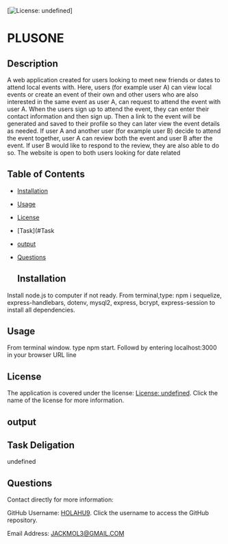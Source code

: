 [![License: undefined]()]


  # PLUSONE 


  ## Description 

A web application created for users looking to meet new friends or dates to attend local events with. Here, users (for example user A) can view local events or create an event of their own and other users who are also interested in the same event as user A, can request to attend the event with user A. When the users sign up to attend the event, they can enter their contact information and then sign up. Then a link to the event will be generated and saved to their profile so they can later view the event details as needed. If user A and another user (for example user B) decide to attend the event together, user A can review both the event and user B after the event. If user B would like to respond to the review, they are also able to do so. The website is open to both users looking for date related  


  ## Table of Contents

* [Installation](#installation)
* [Usage](#usage)
* [License](#license)
* [Task](#Task
* [output](#output)
* [Questions](#questions)


  ## Installation 

Install node.js to computer if not ready. From terminal,type: npm i sequelize, express-handlebars, dotenv, mysql2, express, bcrypt, express-session to install all dependencies.   


  ## Usage 

From terminal window. type npm start. Followd by entering localhost:3000 in your browser URL line  

## License 


  The application is covered under the license: [License: undefined](). Click the name of the license for more information.

## output 


  

## Task Deligation 

undefined


  ## Questions 

Contact directly for more information:

GitHub Username: [HOLAHU9](https://github.com/HOLAHU9). Click the username to access the GitHub repository. 

Email Address: [JACKMOL3@GMAIL.COM](mailto:JACKMOL3@GMAIL.COM)